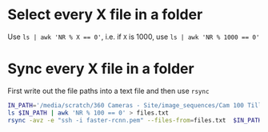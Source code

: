 # Select every X file in a folder

Use `ls | awk 'NR % X == 0'`, i.e. if `X` is 1000, use `ls | awk 'NR % 1000 == 0'`

# Sync every X file in a folder

First write out the file paths into a text file and then use `rsync`


```bash
IN_PATH='/media/scratch/360 Cameras - Site/image_sequences/Cam 100 Tills 14 15/20160609_102000-20160609_222000_Camera 100 (Camera 100)_3'
ls $IN_PATH | awk 'NR % 100 == 0' > files.txt
rsync -avz -e "ssh -i faster-rcnn.pem" --files-from=files.txt  $IN_PATH ubuntu@52.212.21.43:/home/ubuntu/Documents/data/scan_avoidance_real/
```
